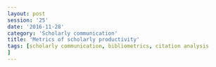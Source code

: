 ```yaml
--- 
layout: post 
session: '25' 
date: '2016-11-28' 
category: 'Scholarly communication' 
title: 'Metrics of scholarly productivity' 
tags: [scholarly communication, bibliometrics, citation analysis
] 
--- 
```


<excerpt/>
